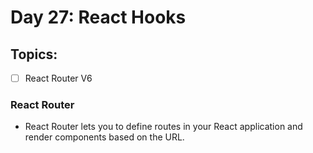 # Day 27: React Hooks

## Topics:

- [ ] React Router V6

### React Router

- React Router lets you to define routes in your React application and render components based on the URL.
